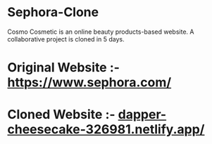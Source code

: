 # Sephora-Clone
Cosmo Cosmetic is an online beauty products-based website. A collaborative project is cloned in 5 days.

# Original Website :- https://www.sephora.com/
# Cloned Website :- [dapper-cheesecake-326981.netlify.app/](https://dapper-cheesecake-326981.netlify.app/)
